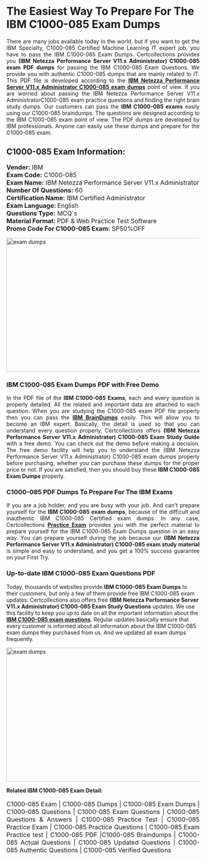 <h1>The Easiest Way To Prepare For The IBM C1000-085 Exam Dumps</h1> <p style="text-align:justify">There are many jobs available today in the world, but if you want to get the IBM Specialty, C1000-085 Certified Machine Learning IT expert job, you have to pass the IBM C1000-085 Exam Dumps. Certcollections provides you <strong>(IBM Netezza Performance Server V11.x Administrator) C1000-085 exam PDF dumps</strong> for passing the IBM C1000-085 Exam Questions. We provide you with authentic C1000-085 dumps that are mainly related to IT. This PDF file is developed according to the <a href="https://www.certsofficial.com/ibm/c1000-085-questions"><strong>IBM Netezza Performance Server V11.x Administrator C1000-085 exam dumps</strong></a> point of view. If you are worried about passing the IBM Netezza Performance Server V11.x AdministratorC1000-085 exam practice questions and finding the right brain study dumps. Our customers can pass the <strong>IBM C1000-085 exams </strong>easily using our C1000-085 braindumps. The questions are designed according to the IBM C1000-085 exam point of view. The PDF dumps are developed by IBM professionals. Anyone can easily use these dumps and prepare for the C1000-085 exam.</p> <h2><strong>C1000-085 Exam Information:</strong></h2> <p><span style="font-size:16px"><strong>Vender:</strong> IBM<br /> <strong>Exam Code:</strong> C1000-085<br /> <strong>Exam Name:</strong> IBM Netezza Performance Server V11.x Administrator<br /> <strong>Number Of Questions:</strong> 60<br /> <strong>Certification Name:</strong> IBM Certified Administrator<br /> <strong>Exam Language: </strong>English<br /> <strong>Questions Type:</strong> MCQ`s<br /> <strong>Material Format: </strong>PDF & Web Practice Test Software<br /> <strong>Promo Code For C1000-085 Exam:</strong> SP50%OFF</span></p> <p><a href="https://www.certsofficial.com/ibm/c1000-085-questions" rel="no-follow"><img alt="exam dumps" src="https://www.certcollections.com/uploads/content/certsofficial.jpg" style="height:350px; width:750px" /></a></p> <h3><strong>IBM C1000-085 Exam Dumps PDF with Free Demo</strong></h3> <p style="text-align:justify">In the PDF file of the <strong>IBM C1000-085 Exams</strong>, each and every question is properly detailed. All the related and important data are attached to each question. When you are studying the C1000-085 exam PDF file properly then you can pass the <a href="https://www.certsofficial.com/ibm-dumps"><strong>IBM BrainDumps</strong></a> easily. This will allow you to become an IBM expert. Basically, the detail is used so that you can understand every question properly. Certcollections offers <strong>(IBM Netezza Performance Server V11.x Administrator) C1000-085 Exam Study Guide</strong> with a free demo. You can check out the demo before making a decision. The free demo facility will help you to understand the (IBM Netezza Performance Server V11.x Administrator) C1000-085 exam dumps properly before purchasing, whether you can purchase these dumps for the proper price or not. If you are satisfied, then you should buy these <strong>IBM C1000-085 Exam Dumps</strong> properly.</p> <h3><strong>C1000-085 PDF Dumps To Prepare For The IBM Exams</strong></h3> <p style="text-align:justify">If you are a job holder, and you are busy with your job. And can't prepare yourself for the <strong>IBM C1000-085 exam dumps</strong>, because of the difficult and inauthentic IBM C1000-085 Certified exam dumps. In any case, Certcollections <strong><a href="https://www.certsofficial.com/">Practice Exam</a></strong> provides you with the perfect material to prepare yourself for the IBM C1000-085 Exam Dumps question in an easy way. You can prepare yourself during the job because our <strong>(IBM Netezza Performance Server V11.x Administrator) C1000-085 exam study material</strong> is simple and easy to understand, and you get a 100% success guarantee on your First Try.</p> <h3><strong>Up-to-date IBM C1000-085 Exam Questions PDF</strong></h3> <p>Today, thousands of websites provide <strong>IBM C1000-085 Exam Dumps</strong> to their customers, but only a few of them provide free IBM C1000-085 exam updates. Certcollections also offers free <strong>(IBM Netezza Performance Server V11.x Administrator) C1000-085 Exam Study Questions</strong> updates. We use this facility to keep you up to date on all the important information about the <a href="https://www.certsofficial.com/ibm/c1000-085-questions"><strong>IBM C1000-085 exam questions</strong></a>. Regular updates basically ensure that every customer is informed about all information about the IBM C1000-085 exam dumps they purchased from us. And we updated all exam dumps frequently.</p> <p><a href="https://www.certsofficial.com/ibm/c1000-085-questions"><img alt="exam dumps " src="https://www.certcollections.com/uploads/content/certsofficial2.jpg" style="height:350px; width:750px" /></a></p> <p style="text-align:justify"><span style="font-size:14px"><strong>Related IBM C1000-085 Exam Detail:</strong></span><br /> <br /> <span style="font-size:16px">C1000-085 Exam | C1000-085 Dumps | C1000-085 Exam Dumps | C1000-085 Questions | C1000-085 Exam Questions | C1000-085 Questions & Answers | C1000-085 Practice Test | C1000-085 Practice Exam | C1000-085 Practice Questions | C1000-085 Exam Practice test | C1000-085 PDF |C1000-085 Braindumps | C1000-085 Actual Questions | C1000-085 Updated Questions | C1000-085 Authentic Questions | C1000-085 Verified Questions</span></p>
